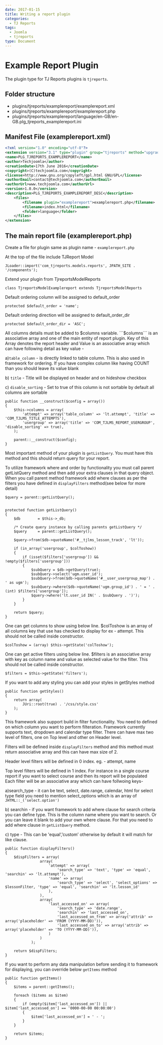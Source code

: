 ```yaml
---
date: 2017-01-15
title: Writing a report plugin
categories:
  - TJ Reports
tags:
  - Joomla
  - tjreports
type: Document
---
```


# Example Report Plugin
The plugin type for TJ Reports plugins is `tjreports`.

## Folder structure

- plugins/tjreports/examplereport/examplereport.xml
- plugins/tjreports/examplereport/examplereport.php
- plugins/tjreports/examplereport/language/en-GB/en-GB.plg_tjreports_examplereport.ini

## Manifest File (examplereport.xml)

```xml
<?xml version="1.0" encoding="utf-8"?>
<extension version="3.1" type="plugin" group="tjreports" method="upgrade">
<name>PLG_TJREPORTS_EXAMPLEREPORT</name>
<author>Techjoomla</author>
<creationDate>17th June 2016</creationDate>
<copyright>(C)techjoomla.com</copyright>
<license>http://www.gnu.org/copyleft/gpl.html GNU/GPL</license>
<authorEmail>contact@techjoomla.com</authorEmail>
<authorUrl>www.techjoomla.com</authorUrl>
<version>1.0.0</version>
<description>PLG_TJREPORTS_EXAMPLEREPORT_DESC</description>
	<files>
		<filename plugin="examplereport">examplereport.php</filename>
		<filename>index.html</filename>
		<folder>language</folder>
	</files>
</extension>
```

## The main report file (examplereport.php)

Create a file for plugin same as plugin name - ```examplereport.php```


At the top of the file include TJReport Model

	JLoader::import('com_tjreports.models.reports', JPATH_SITE . '/components');




Extend your plugin from TjreportsModelReports

	class TjreportsModelExamplereport extends TjreportsModelReports



Default ordering column will be assigned to default_order

	protected $default_order = 'name';



Default ordering direction will be assigned to default_order_dir

	protected $default_order_dir = 'ASC';



All columns details must be added to $columns variable. ```$columns``` is an associative array and one of the main entity of report plugin. Key of this Array denotes the report header and  Value is an associative array which can have following detail as key value -

a)```table_column``` - is directly linked to table column. This is also used in framework for ordering. If you have complex column like having COUNT than you should leave its value blank

b) ```title``` - Title will be displayed on header and on hideshow checkbox

c) ```disable_sorting``` - Set to true of this column is not sortable by default all columns are sortable


	public function __construct($config = array())
	{
		$this->columns = array(
			'attempt' => array('table_column' => 'lt.attempt', 'title' => 'COM_TJLMS_TITLE_ATTEMPTS'),
			'usergroup' => array('title' => 'COM_TJLMS_REPORT_USERGROUP', 'disable_sorting' => true),
		);

		parent::__construct($config);
	}




Most important method of your plugin is ```getListQuery```. You must have this method and this should return query for your report.

To utilize framework where and order by functionality you must call parent getListQuery method and then add your extra clauses in that query object. When you call parent method framework add where clauses as per the filters you have defined in ```displayFilters``` method(see below for more detail)

	$query = parent::getListQuery();


	protected function getListQuery()
	{
		$db        = $this->_db;

		/* Create query instance by calling parents getListQuery */
		$query     = parent::getListQuery();

		$query->from($db->quoteName('#__tjlms_lesson_track', 'lt'));

		if (in_array('usergroup', $colToshow))
		{
			if (isset($filters['usergroup']) && !empty($filters['usergroup']))
			{
				$subQuery = $db->getQuery(true);
				$subQuery->select('ugm.user_id');
				$subQuery->from($db->quoteName('#__user_usergroup_map') . ' as ugm');
				$subQuery->where($db->quoteName('ugm.group_id') . ' = ' . (int) $filters['usergroup']);
				$query->where('lt.user_id IN(' . $subQuery . ')');
			}
		}

		return $query;
	}



One can get columns to show using below line. $colToshow is an array of all columns key that use has checked to display for ex - attempt. This should not be called inside constructor.

	$colToshow = (array) $this->getState('colToshow');


One can get active filters using below line. $filters is an associative array with key as column name and value as selected value for the filter. This should not be called inside constructor.

	$filters = $this->getState('filters');


If you want to add any styling you can add your styles in getStyles method

	public function getStyles()
	{
		return array(
			JUri::root(true) . '/css/style.css'
		);
	}


This framework also support build in filter functionality. You need to defined on which column you want to perform filteration. Framework currently supports text, dropdown and calendar type filter. There can have max two level of filters, one on Top level and other on Header level.

Filters will be defined inside ```displayFilters``` method and this method must return associative array and this can have max size of 2.

Header level filters will be defined in 0 index. eg. - attempt, name

Top level filters will be defined in 1 index. For instance in a single course report if you want to select course and then its report will be populated
Each filter will be an associative aray which can have follwoing keys-

a)search_type - it can be text, select, date.range, calendar, html for select type field you need to mention select_options which is an array of  ```JHTML::_('select.option')```

b) searchin -  if you want framework to add where clause for search criteria you can define type. This is the column name where you want to search. Or you can leave it blank to add your own where clause. For that you need to add where clause in ```getListQuery``` method.

c) type - This can be 'equal’,’custom’ otherwise by default it will match for like clause.

	public function displayFilters()
	{
		$dispFilters = array(
					array(
						'attempt' => array(
							'search_type' => 'text', 'type' => 'equal', 'searchin' => 'lt.attempt'),
						'name' => array(
							'search_type' => 'select', 'select_options' => $lessonFilter, 'type' => 'equal', 'searchin' => 'lt.lesson_id'
						),
					),
					array(
						'last_accessed_on' => array(
							'search_type' => 'date.range',
							'searchin' => 'last_accessed_on',
							'last_accessed_on_from' => array('attrib' => array('placeholder' => 'FROM (YYYY-MM-DD)')),
							'last_accessed_on_to' => array('attrib' => array('placeholder' => 'TO (YYYY-MM-DD)')),
						)
					)
				);

		return $dispFilters;
	}

If you want to perform any data manipulation before sending it to framework for displaying, you can override below ```getItems``` method

	public function getItems()
	{
		$items = parent::getItems();

		foreach ($items as $item)
		{
			if (empty($item['last_accessed_on']) || $item['last_accessed_on'] == '0000-00-00 00:00:00')
			{
				$item['last_accessed_on'] = ' - ';
			}
		}

		return $items;
	}


